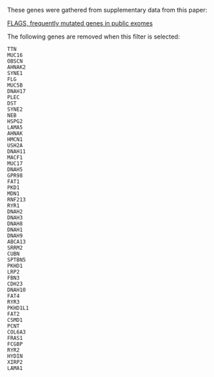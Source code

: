 These genes were gathered from supplementary data from this paper:

[FLAGS, frequently mutated genes in public exomes](https://bmcmedgenomics.biomedcentral.com/articles/10.1186/s12920-014-0064-y)

The following genes are removed when this filter is selected:
```
TTN
MUC16
OBSCN
AHNAK2
SYNE1
FLG
MUC5B
DNAH17
PLEC
DST
SYNE2
NEB
HSPG2
LAMA5
AHNAK
HMCN1
USH2A
DNAH11
MACF1
MUC17
DNAH5
GPR98
FAT1
PKD1
MDN1
RNF213
RYR1
DNAH2
DNAH3
DNAH8
DNAH1
DNAH9
ABCA13
SRRM2
CUBN
SPTBN5
PKHD1
LRP2
FBN3
CDH23
DNAH10
FAT4
RYR3
PKHD1L1
FAT2
CSMD1
PCNT
COL6A3
FRAS1
FCGBP
RYR2
HYDIN
XIRP2
LAMA1
```